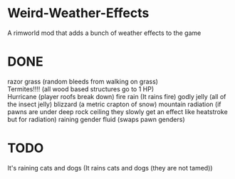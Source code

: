 # Weird-Weather-Effects
A rimworld mod that adds a bunch of weather effects to the game


# DONE

razor grass (random bleeds from walking on grass)  
Termites!!!! (all wood based structures go to 1 HP)  
Hurricane (player roofs break down)
fire rain (It rains fire)
godly jelly (all of the insect jelly)
blizzard (a metric crapton of snow)
mountain radiation (if pawns are under deep rock ceiling they slowly get an effect like heatstroke but for radiation)
raining gender fluid (swaps pawn genders)

# TODO

It's raining cats and dogs (It rains cats and dogs (they are not tamed))